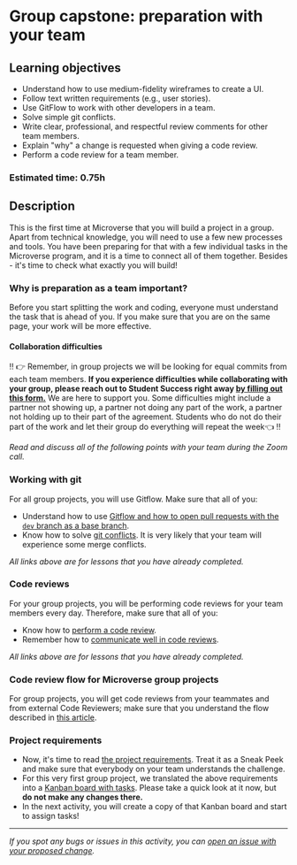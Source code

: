 # Group capstone: preparation with your team

## Learning objectives
- Understand how to use medium-fidelity wireframes to create a UI.
- Follow text written requirements (e.g., user stories).
- Use GitFlow to work with other developers in a team.
- Solve simple git conflicts.
- Write clear, professional, and respectful review comments for other team members.
- Explain "why" a change is requested when giving a code review.
- Perform a code review for a team member.

### Estimated time: 0.75h

## Description

This is the first time at Microverse that you will build a project in a group. 
Apart from technical knowledge, you will need to use a few new processes and tools.
You have been preparing for that with a few individual tasks in the Microverse program, and it is a time to connect all of them together.
Besides - it's time to check what exactly you will build!

### Why is preparation as a team important?

Before you start splitting the work and coding, everyone must understand the task that is ahead of you.
If you make sure that you are on the same page, your work will be more effective.

#### Collaboration difficulties

 ‼️ 👉 Remember, in group projects we will be looking for equal commits from each team members. **If you experience difficulties while collaborating with your group, please reach out to Student Success right away [by filling out this form.](https://airtable.com/shr8ApqXENQ0DSHto)** We are here to support you. Some difficulties might include a partner not showing up, a partner not doing any part of the work, a partner not holding up to their part of the agreement. Students who do not do their part of the work and let their group do everything will repeat the week👈 ‼️ 

_Read and discuss all of the following points with your team during the Zoom call._

### Working with git

For all group projects, you will use Gitflow. Make sure that all of you:

- Understand how to use [Gitflow and how to open pull requests with the `dev` branch as a base branch](https://github.com/microverseinc/curriculum-transversal-skills/blob/main/git-github/articles/gitflow.md).
- Know how to solve [git conflicts](https://github.com/microverseinc/curriculum-transversal-skills/blob/main/git-github/conflicts_git.md). It is very likely that your team will experience some merge conflicts.

_All links above are for lessons that you have already completed._

### Code reviews

For your group projects, you will be performing code reviews for your team members every day. Therefore, make sure that all of you:

- Know how to [perform a code review](https://github.com/microverseinc/curriculum-transversal-skills/blob/main/code-review/articles/give_code_review_basics.md).
- Remember how to [communicate well in code reviews](https://github.com/microverseinc/curriculum-transversal-skills/blob/main/code-review/better_code_review.md).

_All links above are for lessons that you have already completed._

### Code review flow for Microverse group projects

For group projects, you will get code reviews from your teammates and from external Code Reviewers; make sure that you understand the flow described in [this article](https://github.com/microverseinc/curriculum-transversal-skills/blob/main/code-review/articles/code_review_flow_group_projects.md).

### Project requirements

- Now, it's time to read [the project requirements](https://github.com/microverseinc/curriculum-javascript/tree/main/group-capstone/js_capstone.md). Treat it as a Sneak Peek and make sure that everybody on your team understands the challenge.
- For this very first group project, we translated the above requirements into a [Kanban board with tasks](https://github.com/microverseinc/curriculum-javascript/projects/1). Please take a quick look at it now, but **do not make any changes there.**
- In the next activity, you will create a copy of that Kanban board and start to assign tasks!




------

_If you spot any bugs or issues in this activity, you can [open an issue with your proposed change](https://github.com/microverseinc/curriculum-transversal-skills/blob/main/git-github/articles/open_issue.md)._
